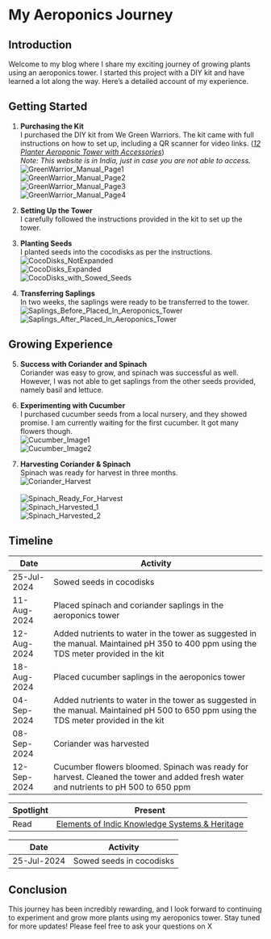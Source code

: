 # My Aeroponics Journey

## Introduction
Welcome to my blog where I share my exciting journey of growing plants using an aeroponics tower. I started this project with a DIY kit and have learned a lot along the way. Here’s a detailed account of my experience.

## Getting Started
1. **Purchasing the Kit**  
   I purchased the DIY kit from We Green Warriors. The kit came with full instructions on how to set up, including a QR scanner for video links. 
   (_<a href="https://www.wegreenwarriors.org/product-page/12-planter-aeroponic-tower-with-accessories" target="_blank">12 Planter Aeroponic Tower with Accessories</a>_)
   <br> _Note: This website is in India, just in case you are not able to access._
   <img src="https://deepuhub.github.io/images/Aeroponics/GreenWarrior_Manual_Page1.jpeg" alt="GreenWarrior_Manual_Page1"> 
   <br>
   <img src="https://deepuhub.github.io/images/Aeroponics/GreenWarrior_Manual_Page2.jpeg" alt="GreenWarrior_Manual_Page2"> 
   <br>
   <img src="https://deepuhub.github.io/images/Aeroponics/GreenWarrior_Manual_Page3.jpeg" alt="GreenWarrior_Manual_Page3"> 
   <br>
   <img src="https://deepuhub.github.io/images/Aeroponics/GreenWarrior_Manual_Page4.jpeg" alt="GreenWarrior_Manual_Page4"> 
   <br>

3. **Setting Up the Tower**  
   I carefully followed the instructions provided in the kit to set up the tower. 

4. **Planting Seeds**  
   I planted seeds into the cocodisks as per the instructions.
   <img src="https://deepuhub.github.io/images/Aeroponics/CocoDisks_NotExpanded.jpeg" alt="CocoDisks_NotExpanded"> 
   <br>
   <img src="https://deepuhub.github.io/images/Aeroponics/CocoDisks_Expanded.jpeg" alt="CocoDisks_Expanded"> 
   <br>
   <img src="https://deepuhub.github.io/images/Aeroponics/CocoDisks_with_Sowed_Seeds.jpeg" alt="CocoDisks_with_Sowed_Seeds"> 

5. **Transferring Saplings**  
   In two weeks, the saplings were ready to be transferred to the tower.
   <br>
   <img src="https://deepuhub.github.io/images/Aeroponics/Saplings_Before_Placed_In_Aeroponics_Tower.jpeg" alt="Saplings_Before_Placed_In_Aeroponics_Tower"> 
   <br>
   <img src="https://deepuhub.github.io/images/Aeroponics/Saplings_After_Placed_In_Aeroponics_Tower.jpeg" alt="Saplings_After_Placed_In_Aeroponics_Tower"> 
   

## Growing Experience
5. **Success with Coriander and Spinach**  
   Coriander was easy to grow, and spinach was successful as well. However, I was not able to get saplings from the other seeds provided, namely basil and lettuce.   

6. **Experimenting with Cucumber**  
   I purchased cucumber seeds from a local nursery, and they showed promise. I am currently waiting for the first cucumber. It got many flowers though.
   <br>
   <img src="https://deepuhub.github.io/images/Aeroponics/Cucumber_Image1.jpeg" alt="Cucumber_Image1">
   <br>
   <img src="https://deepuhub.github.io/images/Aeroponics/Cucumber_Image2.jpeg" alt="Cucumber_Image2">
   
7. **Harvesting Coriander & Spinach**  
   Spinach was ready for harvest in three months.
   <br>
   <img src="https://deepuhub.github.io/images/Aeroponics/Coriander_Harvest.jpeg" alt="Coriander_Harvest">   
   <br>
   <img src="https://deepuhub.github.io/images/Aeroponics/Spinach_Ready_For_Harvest.jpeg" alt="Spinach_Ready_For_Harvest">
   <br>
   <img src="https://deepuhub.github.io/images/Aeroponics/Spinach_Harvested_1.jpeg" alt="Spinach_Harvested_1">
   <br>
   <img src="https://deepuhub.github.io/images/Aeroponics/Spinach_Harvested_2.jpeg" alt="Spinach_Harvested_2">
   

## Timeline
Date | Activity
------------- | -----------------
25-Jul-2024 | Sowed seeds in cocodisks
11-Aug-2024 | Placed spinach and coriander saplings in the aeroponics tower
12-Aug-2024 | Added nutrients to water in the tower as suggested in the manual. Maintained pH 350 to 400 ppm using the TDS meter provided in the kit
18-Aug-2024 | Placed cucumber saplings in the aeroponics tower
04-Sep-2024 | Added nutrients to water in the tower as suggested in the manual. Maintained pH 500 to 650 ppm using the TDS meter provided in the kit
08-Sep-2024 | Coriander was harvested
12-Sep-2024 | Cucumber flowers bloomed. Spinach was ready for harvest. Cleaned the tower and added fresh water and nutrients to pH 500 to 650 ppm

Spotlight | Present
------------ | -------------
Read | <a href="https://www.linkedin.com/feed/update/urn:li:activity:7079707672178012160/" target="_blank">Elements of Indic Knowledge Systems & Heritage</a>

Date | Activity
------------ | -------------
25-Jul-2024 | Sowed seeds in cocodisks


## Conclusion
This journey has been incredibly rewarding, and I look forward to continuing to experiment and grow more plants using my aeroponics tower. Stay tuned for more updates! Please feel free to ask your questions on X 

